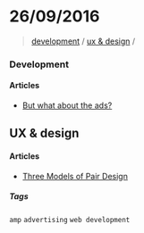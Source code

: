 # 26/09/2016

> [development](#development) / [ux & design](ux--design) /

### Development

#### Articles

- [But what about the ads?](https://medium.com/@cramforce/but-what-about-the-ads-bfe5025b6606#.1pl2vu6by/)


## UX & design

#### Articles
- [Three Models of Pair Design](https://uxdesign.cc/three-models-of-pair-design-f75e3b29a51a#.2ur5ehwc4)

##### Tags

`amp` `advertising` `web development`